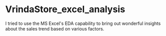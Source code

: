# VrindaStore_excel_analysis
I tried to use the MS Excel's EDA capability to bring out wonderful insights about the sales trend based on various factors.
